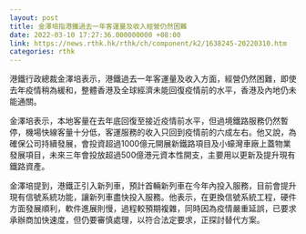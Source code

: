 ```yaml
---
layout: post
title: 金澤培指港鐵過去一年客運量及收入經營仍然困難
date: 2022-03-10 17:27:36.000000000 +08:00
link: https://news.rthk.hk/rthk/ch/component/k2/1638245-20220310.htm
categories: rthk
---
```


港鐵行政總裁金澤培表示，港鐵過去一年客運量及收入方面，經營仍然困難，即使去年疫情稍為緩和，整體香港及全球經濟未能回復疫情前的水平，香港及內地仍未能通關。

金澤培表示，本地客量在去年底回復至接近疫情前水平，但過境鐵路服務仍然暫停，機場快線客量十分低，客運服務的收入只回到疫情前的六成左右。他又說，為確保公司持續發展，會投資超過1000億元開展新鐵路項目及小蠔灣車廠上蓋物業發展項目，未來三年會投放超過500億港元資本性開支，主要用以更新及提升現有鐵路資產。

金澤培提到，港鐵正引入新列車，預計首輛新列車在今年內投入服務，目前會提升現有信號系統功能，讓新列車盡快投入服務。他表示，在更換信號系統工程，硬件方面發展順利，軟件進展則慢，過程較預期複雜，同時因為疫情嚴重延誤，已要求承辦商加快速度，但仍要審慎處理，以符合法定要求，正探討替代方案。
